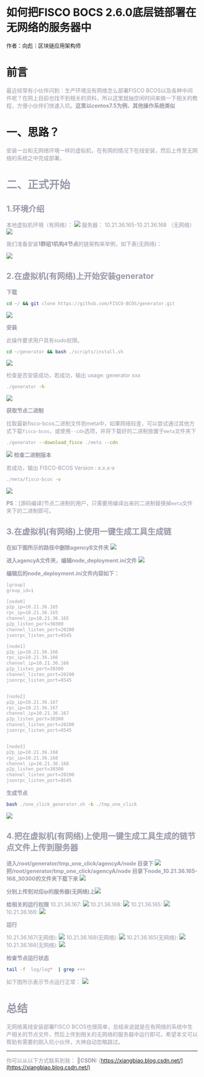 # 如何把FISCO BOCS 2.6.0底层链部署在无网络的服务器中

作者：向彪｜区块链应用架构师

# 前言

<font color=#999AAA >最近经常有小伙伴问到：生产环境没有网络怎么部署FISCO BCOS以及各种中间件呢？在网上目前也找不到相关的资料，所以这里就抽空闲时间来做一下相关的教程，方便小伙伴们快速入坑。**这里以centos7.5为例、其他操作系统类似**</font>

# 一、思路？

<font color=#999AAA >

 安装一台和无网络环境一样的虚拟机，在有网的情况下在线安装，然后上传至无网络的系统之中完成部署。
 
  
# 二、正式开始
## 1.环境介绍
本地虚拟机环境（有网络）：
![](../../../images/articles/offline_deploy_case/20201104145229903.png)
服务器：
10.21.36.165-10.21.36.168 （无网络）
![](../../../images/articles/offline_deploy_case/20201104155851638.png)


我们准备安装**1群组1机构4节点**的链架构来举例，如下表(无网络)：

![](../../../images/articles/offline_deploy_case/202011041500488510.png)



## 2.在虚拟机(有网络)上开始安装generator

**下载**

```bash
cd ~/ && git clone https://github.com/FISCO-BCOS/generator.git
```
![](../../../images/articles/offline_deploy_case/2020110414560467.png)


**安装**

此操作要求用户具有sudo权限。

```bash
cd ~/generator && bash ./scripts/install.sh
```
![](../../../images/articles/offline_deploy_case/20201104145643136.png)


检查是否安装成功，若成功，输出 usage: generator xxx

```bash
./generator -h
```
![](../../../images/articles/offline_deploy_case/20201104145717306.png)

**获取节点二进制**

拉取最新fisco-bcos二进制文件到meta中，如果网络较差，可以尝试通过其他方式下载`fisco-bcos`，或使用`--cdn`选项，并将下载好的二进制放置于`meta`文件夹下

```bash
./generator --download_fisco ./meta --cdn
```
![](../../../images/articles/offline_deploy_case/20201104150048852.png)
**检查二进制版本**

若成功，输出 FISCO-BCOS Version : x.x.x-x

```bash
./meta/fisco-bcos -v
```
![](../../../images/articles/offline_deploy_case/20201104150132541.png)

**PS**：[源码编译]节点二进制的用户，只需要用编译出来的二进制替换掉`meta`文件夹下的二进制即可。

## 3.在虚拟机(有网络)上使用一键生成工具生成链
**在如下图所示的路径中删除agencyB文件夹**
![](../../../images/articles/offline_deploy_case/20201104150353676.png)

**进入agencyA文件夹，编辑node_deployment.ini文件**
![](../../../images/articles/offline_deploy_case/20201104150558644.png)

**编辑后的node_deployment.ini文件内容如下：**
```xml
[group]
group_id=1

[node0]
p2p_ip=10.21.36.165
rpc_ip=10.21.36.165
channel_ip=10.21.36.165
p2p_listen_port=30300
channel_listen_port=20200
jsonrpc_listen_port=8545

[node1]
p2p_ip=10.21.36.166
rpc_ip=10.21.36.166
channel_ip=10.21.36.166
p2p_listen_port=30300
channel_listen_port=20200
jsonrpc_listen_port=8545


[node2]
p2p_ip=10.21.36.167
rpc_ip=10.21.36.167
channel_ip=10.21.36.167
p2p_listen_port=30300
channel_listen_port=20200
jsonrpc_listen_port=8545


[node3]
p2p_ip=10.21.36.168
rpc_ip=10.21.36.168
channel_ip=10.21.36.168
p2p_listen_port=30300
channel_listen_port=20200
jsonrpc_listen_port=8545
```
**生成节点**


```bash
bash ./one_click_generator.sh -b ./tmp_one_click
```
![](../../../images/articles/offline_deploy_case/202011041519003.png)

## 4.把在虚拟机(有网络)上使用一键生成工具生成的链节点文件上传到服务器
**进入/root/generator/tmp_one_click/agencyA/node 目录下**
![](../../../images/articles/offline_deploy_case/20201104152109155.png)
**把/root/generator/tmp_one_click/agencyA/node 目录下node_10.21.36.165-168_30300的文件夹下载下来**
![](../../../images/articles/offline_deploy_case/20201104152405602.png)


**分别上传到对应ip的服务器(无网络)上**![](../../../images/articles/offline_deploy_case/20201104152510398.png)

**给相关的运行权限**
10.21.36.167:
![](../../../images/articles/offline_deploy_case/20201104154512595.png)
10.21.36.168:
![](../../../images/articles/offline_deploy_case/20201104154629219.png)
10.21.36.165:
![](../../../images/articles/offline_deploy_case/2020110415483531.png)
10.21.36.166:
![](../../../images/articles/offline_deploy_case/20201104155200120.png)




**运行**

10.21.36.167(无网络):
![](../../../images/articles/offline_deploy_case/20201104154529697.png)
10.21.36.168(无网络):
![](../../../images/articles/offline_deploy_case/20201104154659455.png)
10.21.36.165(无网络):
![](../../../images/articles/offline_deploy_case/20201104154840698.png)
10.21.36.166(无网络):
![](../../../images/articles/offline_deploy_case/20201104155237937.png)


**检查节点运行状态**
```bash
tail -f  log/log*  | grep +++
```
如下图所示表示节点运行正常：
![](../../../images/articles/offline_deploy_case/20201104155448701.png)






# 总结
<font color=#999AAA > 无网络离线安装部署FISCO BCOS也很简单，总结来说就是在有网络的系统中生产相关的节点文件，然后上传到相关的无网络的服务器中运行即可。希望本文可以帮助有需要的刚入坑小伙伴，大神自动忽略跳过。

---

你可以从以下方式联系到我：
🥉**CSDN:** [https://xiangbiao.blog.csdn.net/](https://xiangbiao.blog.csdn.net/)

